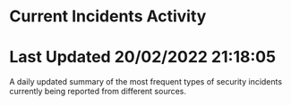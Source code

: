 # Current Incidents Activity 
# Last Updated 20/02/2022 21:18:05 

 A daily updated summary of the most frequent types of security incidents currently being reported from different sources.


